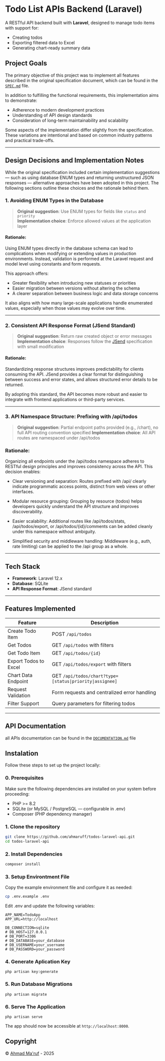 # Todo List APIs Backend (Laravel)

A RESTful API backend built with **Laravel**, designed to manage todo items with support for:
- Creating todos
- Exporting filtered data to Excel
- Generating chart-ready summary data

## Project Goals

The primary objective of this project was to implement all features described in the original specification document, which can be found in the [`SPEC.md`](./SPEC.md) file.

In addition to fulfilling the functional requirements, this implementation aims to demonstrate:
- Adherence to modern development practices
- Understanding of API design standards
- Consideration of long-term maintainability and scalability

Some aspects of the implementation differ slightly from the specification. These variations are intentional and based on common industry patterns and practical trade-offs.

---

## Design Decisions and Implementation Notes

While the original specification included certain implementation suggestions — such as using database ENUM types and returning unstructured JSON responses — alternative approaches have been adopted in this project. The following sections outline these choices and the rationale behind them.

### 1. Avoiding ENUM Types in the Database

> **Original suggestion**: Use ENUM types for fields like `status` and `priority`  
> **Implementation choice**: Enforce allowed values at the application layer

#### Rationale:
Using ENUM types directly in the database schema can lead to complications when modifying or extending values in production environments. Instead, validation is performed at the Laravel request and model level using constants and form requests.

This approach offers:
- Greater flexibility when introducing new statuses or priorities
- Easier migration between versions without altering the schema
- A clearer separation between business logic and data storage concerns

It also aligns with how many large-scale applications handle enumerated values, especially when those values may evolve over time.

---

### 2. Consistent API Response Format (JSend Standard)

> **Original suggestion**: Return raw created object or error messages  
> **Implementation choice**: Responses follow the [JSend](https://github.com/omniti-labs/jsend)  specification with small modification

#### Rationale:
Standardizing response structures improves predictability for clients consuming the API. JSend provides a clear format for distinguishing between success and error states, and allows structured error details to be returned.

By adopting this standard, the API becomes more robust and easier to integrate with frontend applications or third-party services.

---

### 3. API Namespace Structure: Prefixing with /api/todos

> **Original suggestion**: Partial endpoint paths provided (e.g., /chart), no full API routing convention specified
> **Implementation choice**: All API routes are namespaced under /api/todos

### Rationale:
Organizing all endpoints under the /api/todos namespace adheres to RESTful design principles and improves consistency across the API. This decision enables:

- Clear versioning and separation: Routes prefixed with /api/ clearly indicate programmatic access points, distinct from web views or other interfaces.

- Modular resource grouping: Grouping by resource (todos) helps developers quickly understand the API structure and improves discoverability.

- Easier scalability: Additional routes like /api/todos/stats, /api/todos/export, or /api/todos/{id}/comments can be added cleanly under this namespace without ambiguity.

- Simplified security and middleware handling: Middleware (e.g., auth, rate limiting) can be applied to the /api group as a whole.

---

## Tech Stack

- **Framework**: Laravel 12.x
- **Database**: SQLite
- **API Response Format**: JSend standard

---

## Features Implemented

| Feature | Description |
|--------|-------------|
| Create Todo Item | POST `/api/todos` |
| Get Todos | GET `/api/todos` with filters |
| Get Todo Item | GET `/api/todos/{id}` |
| Export Todos to Excel | GET `/api/todos/export` with filters |
| Chart Data Endpoint | GET `/api/todos/chart?type=[status\|priority\|assignee]` |
| Request Validation | Form requests and centralized error handling |
| Filter Support | Query parameters for filtering todos |

---

## API Documentation
all APIs documentation can be found in the [`DOCUMENTATION.md`](./DOCUMENTATION.md) file

## Instalation
Follow these steps to set up the project locally:

### 0. Prerequisites
Make sure the following dependencies are installed on your system before proceeding:

- PHP >= 8.2
- SQLite (or MySQL / PostgreSQL — configurable in .env)
- Composer (PHP dependency manager)

### 1. Clone the repository
```sh
git clone https://github.com/ahmaruff/todos-laravel-api.git
cd todos-laravel-api
```

### 2. Install Dependencies
```sh
composer install
```

### 3. Setup Environtment File
Copy the example environment file and configure it as needed:

```sh
cp .env.example .env
```

Edit .env and update the following variables:

```
APP_NAME=TodoApp
APP_URL=http://localhost

DB_CONNECTION=sqlite
# DB_HOST=127.0.0.1
# DB_PORT=3306
# DB_DATABASE=your_database
# DB_USERNAME=your_username
# DB_PASSWORD=your_password
```

### 4. Generate Aplication Key
```
php artisan key:generate
```

### 5. Run Database Migrations
```
php artisan migrate

```

### 6. Serve The Application
```
php artisan serve
```

The app should now be accessible at `http://localhost:8000`.


## Copyright

© [Ahmad Ma'ruf](mailto:ahmadmaruf2701@gmail.com) - 2025
